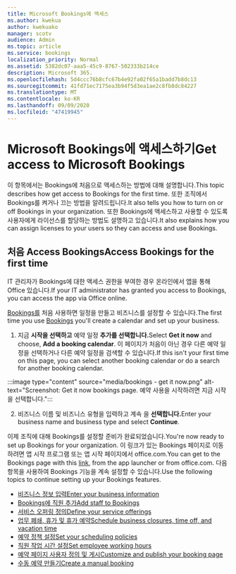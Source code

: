 ```yaml
---
title: Microsoft Bookings에 액세스
ms.author: kwekua
author: kwekuako
manager: scotv
audience: Admin
ms.topic: article
ms.service: bookings
localization_priority: Normal
ms.assetid: 5382dc07-aaa5-45c9-8767-502333b214ce
description: Microsoft 365.
ms.openlocfilehash: 5d4ccc76b8cfc67b4e92fa02f65a1badd7b8dc13
ms.sourcegitcommit: 41fd71ec7175ea3b94f5d3ea1ae2c8fb8dc84227
ms.translationtype: MT
ms.contentlocale: ko-KR
ms.lasthandoff: 09/09/2020
ms.locfileid: "47419945"
---
```

# <a name="get-access-to-microsoft-bookings"></a><span data-ttu-id="65afd-103">Microsoft Bookings에 액세스하기</span><span class="sxs-lookup"><span data-stu-id="65afd-103">Get access to Microsoft Bookings</span></span>

<span data-ttu-id="65afd-104">이 항목에서는 Bookings에 처음으로 액세스하는 방법에 대해 설명합니다.</span><span class="sxs-lookup"><span data-stu-id="65afd-104">This topic describes how get access to Bookings for the first time.</span></span> <span data-ttu-id="65afd-105">또한 조직에서 Bookings를 켜거나 끄는 방법을 알려드립니다.</span><span class="sxs-lookup"><span data-stu-id="65afd-105">It also tells you how to turn on or off Bookings in your organization.</span></span> <span data-ttu-id="65afd-106">또한 Bookings에 액세스하고 사용할 수 있도록 사용자에게 라이선스를 할당하는 방법도 설명하고 있습니다.</span><span class="sxs-lookup"><span data-stu-id="65afd-106">It also explains how you can assign licenses to your users so they can access and use Bookings.</span></span>

## <a name="access-bookings-for-the-first-time"></a><span data-ttu-id="65afd-107">처음 Access Bookings</span><span class="sxs-lookup"><span data-stu-id="65afd-107">Access Bookings for the first time</span></span>

<span data-ttu-id="65afd-108">IT 관리자가 Bookings에 대한 액세스 권한을 부여한 경우 온라인에서 앱을 통해 Office 있습니다.</span><span class="sxs-lookup"><span data-stu-id="65afd-108">If your IT administrator has granted you access to Bookings, you can access the app via Office online.</span></span>

<span data-ttu-id="65afd-109">[Bookings를](https://outlook.office.com/bookings/onboarding) 처음 사용하면 일정을 만들고 비즈니스를 설정할 수 있습니다.</span><span class="sxs-lookup"><span data-stu-id="65afd-109">The first time you use [Bookings](https://outlook.office.com/bookings/onboarding) you'll create a calendar and set up your business.</span></span>

1. <span data-ttu-id="65afd-110">지금 **시작을 선택하고** 예약 일정 **추가를 선택합니다.**</span><span class="sxs-lookup"><span data-stu-id="65afd-110">Select **Get it now** and choose, **Add a booking calendar**.</span></span> <span data-ttu-id="65afd-111">이 페이지가 처음이 아닌 경우 다른 예약 일정을 선택하거나 다른 예약 일정을 검색할 수 있습니다.</span><span class="sxs-lookup"><span data-stu-id="65afd-111">If this isn't your first time on this page, you can select another booking calendar or do a search for another booking calendar.</span></span>

:::image type="content" source="media/bookings - get it now.png" alt-text="Screenshot: Get it now bookings page. 예약 사용을 시작하려면 지금 시작을 선택합니다.":::

2. <span data-ttu-id="65afd-113">비즈니스 이름 및 비즈니스 유형을 입력하고 계속 을 **선택합니다.**</span><span class="sxs-lookup"><span data-stu-id="65afd-113">Enter your business name and business type and select **Continue**.</span></span>

<span data-ttu-id="65afd-114">이제 조직에 대해 Bookings를 설정할 준비가 완료되었습니다.</span><span class="sxs-lookup"><span data-stu-id="65afd-114">You're now ready to set up Bookings for your organization.</span></span> <span data-ttu-id="65afd-115">이 링크가 있는 Bookings [](https://outlook.office.com/bookings/onboarding)페이지로 이동하려면 앱 시작 프로그램 또는 앱 시작 페이지에서 office.com.</span><span class="sxs-lookup"><span data-stu-id="65afd-115">You can get to the Bookings page with this [link](https://outlook.office.com/bookings/onboarding), from the app launcher or from office.com.</span></span> <span data-ttu-id="65afd-116">다음 항목을 사용하여 Bookings 기능을 계속 설정할 수 있습니다.</span><span class="sxs-lookup"><span data-stu-id="65afd-116">Use the following topics to continue setting up your Bookings features.</span></span>

- [<span data-ttu-id="65afd-117">비즈니스 정보 입력</span><span class="sxs-lookup"><span data-stu-id="65afd-117">Enter your business information</span></span>](enter-business-information.md)
- [<span data-ttu-id="65afd-118">Bookings에 직원 추가</span><span class="sxs-lookup"><span data-stu-id="65afd-118">Add staff to Bookings</span></span>](add-staff.md)
- [<span data-ttu-id="65afd-119">서비스 오퍼링 정의</span><span class="sxs-lookup"><span data-stu-id="65afd-119">Define your service offerings</span></span>](define-service-offerings.md)
- [<span data-ttu-id="65afd-120">업무 폐쇄, 휴가 및 휴가 예약</span><span class="sxs-lookup"><span data-stu-id="65afd-120">Schedule business closures, time off, and vacation time</span></span>](schedule-closures-time-off-vacation.md)
- [<span data-ttu-id="65afd-121">예약 정책 설정</span><span class="sxs-lookup"><span data-stu-id="65afd-121">Set your scheduling policies</span></span>](set-scheduling-policies.md)
- [<span data-ttu-id="65afd-122">직원 작업 시간 설정</span><span class="sxs-lookup"><span data-stu-id="65afd-122">Set employee working hours</span></span>](employee-hours.md)
- [<span data-ttu-id="65afd-123">예약 페이지 사용자 정의 및 게시</span><span class="sxs-lookup"><span data-stu-id="65afd-123">Customize and publish your booking page</span></span>](customize-booking-page.md)
- [<span data-ttu-id="65afd-124">수동 예약 만들기</span><span class="sxs-lookup"><span data-stu-id="65afd-124">Create a manual booking</span></span>](create-a-manual-booking.md)